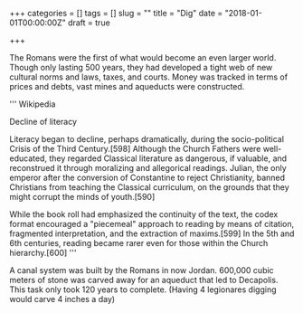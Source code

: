 +++
categories = []
tags = []
slug = ""
title = "Dig"
date = "2018-01-01T00:00:00Z"
draft = true

+++

The Romans were the first of what would become an even larger world. Though only lasting 500 years, they had developed a tight web of new cultural norms and laws, taxes, and courts. Money was tracked in terms of prices and debts, vast mines and aqueducts were constructed.

''' Wikipedia

Decline of literacy

Literacy began to decline, perhaps dramatically, during the socio-political Crisis of the Third Century.[598] Although the Church Fathers were well-educated, they regarded Classical literature as dangerous, if valuable, and reconstrued it through moralizing and allegorical readings. Julian, the only emperor after the conversion of Constantine to reject Christianity, banned Christians from teaching the Classical curriculum, on the grounds that they might corrupt the minds of youth.[590]

While the book roll had emphasized the continuity of the text, the codex format encouraged a "piecemeal" approach to reading by means of citation, fragmented interpretation, and the extraction of maxims.[599] In the 5th and 6th centuries, reading became rarer even for those within the Church hierarchy.[600]
'''

A canal system was built by the Romans in now Jordan. 600,000 cubic meters of stone was carved away for an aqueduct that led to Decapolis. This task only took 120 years to complete. (Having 4 legionares digging would carve 4 inches a day)
